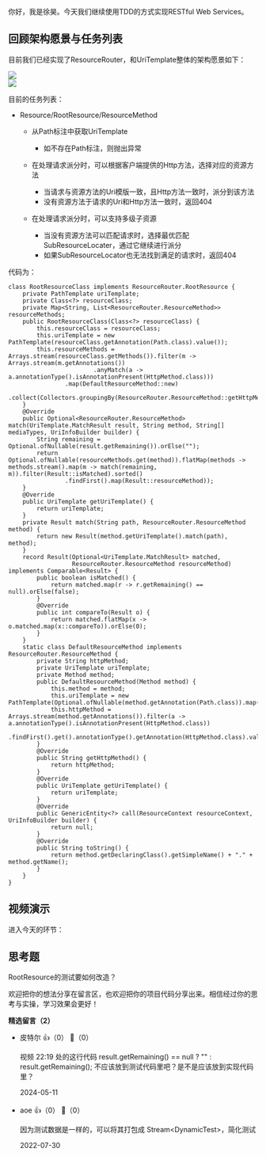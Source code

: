 你好，我是徐昊。今天我们继续使用TDD的方式实现RESTful Web Services。

## 回顾架构愿景与任务列表

目前我们已经实现了ResourceRouter，和UriTemplate整体的架构愿景如下：

![](https://static001.geekbang.org/resource/image/59/24/59ee2d534a4ae87623a736157e848924.jpg?wh=2284x1285)  
![](https://static001.geekbang.org/resource/image/2e/a4/2ef7e84ba450b36d1df67cfce9e61da4.jpg?wh=2284x1285)

目前的任务列表：

- Resource/RootResource/ResourceMethod
  
  - 从Path标注中获取UriTemplate
    
    - 如不存在Path标注，则抛出异常
  - 在处理请求派分时，可以根据客户端提供的Http方法，选择对应的资源方法
    
    - 当请求与资源方法的Uri模版一致，且Http方法一致时，派分到该方法
    - 没有资源方法于请求的Uri和Http方法一致时，返回404
  - 在处理请求派分时，可以支持多级子资源
    
    - 当没有资源方法可以匹配请求时，选择最优匹配SubResourceLocater，通过它继续进行派分
    - 如果SubResourceLocator也无法找到满足的请求时，返回404

代码为：

```
class RootResourceClass implements ResourceRouter.RootResource {
    private PathTemplate uriTemplate;
    private Class<?> resourceClass;
    private Map<String, List<ResourceRouter.ResourceMethod>> resourceMethods;
    public RootResourceClass(Class<?> resourceClass) {
        this.resourceClass = resourceClass;
        this.uriTemplate = new PathTemplate(resourceClass.getAnnotation(Path.class).value());
        this.resourceMethods = Arrays.stream(resourceClass.getMethods()).filter(m -> Arrays.stream(m.getAnnotations())
                        .anyMatch(a -> a.annotationType().isAnnotationPresent(HttpMethod.class)))
                .map(DefaultResourceMethod::new)
                .collect(Collectors.groupingBy(ResourceRouter.ResourceMethod::getHttpMethod));
    }
    @Override
    public Optional<ResourceRouter.ResourceMethod> match(UriTemplate.MatchResult result, String method, String[] mediaTypes, UriInfoBuilder builder) {
        String remaining = Optional.ofNullable(result.getRemaining()).orElse("");
        return Optional.ofNullable(resourceMethods.get(method)).flatMap(methods -> methods.stream().map(m -> match(remaining, m)).filter(Result::isMatched).sorted()
                .findFirst().map(Result::resourceMethod));
    }
    @Override
    public UriTemplate getUriTemplate() {
        return uriTemplate;
    }
    private Result match(String path, ResourceRouter.ResourceMethod method) {
        return new Result(method.getUriTemplate().match(path), method);
    }
    record Result(Optional<UriTemplate.MatchResult> matched,
                  ResourceRouter.ResourceMethod resourceMethod) implements Comparable<Result> {
        public boolean isMatched() {
            return matched.map(r -> r.getRemaining() == null).orElse(false);
        }
        @Override
        public int compareTo(Result o) {
            return matched.flatMap(x -> o.matched.map(x::compareTo)).orElse(0);
        }
    }
    static class DefaultResourceMethod implements ResourceRouter.ResourceMethod {
        private String httpMethod;
        private UriTemplate uriTemplate;
        private Method method;
        public DefaultResourceMethod(Method method) {
            this.method = method;
            this.uriTemplate = new PathTemplate(Optional.ofNullable(method.getAnnotation(Path.class)).map(Path::value).orElse(""));
            this.httpMethod = Arrays.stream(method.getAnnotations()).filter(a -> a.annotationType().isAnnotationPresent(HttpMethod.class))
                    .findFirst().get().annotationType().getAnnotation(HttpMethod.class).value();
        }
        @Override
        public String getHttpMethod() {
            return httpMethod;
        }
        @Override
        public UriTemplate getUriTemplate() {
            return uriTemplate;
        }
        @Override
        public GenericEntity<?> call(ResourceContext resourceContext, UriInfoBuilder builder) {
            return null;
        }
        @Override
        public String toString() {
            return method.getDeclaringClass().getSimpleName() + "." + method.getName();
        }
    }
}
```

## 视频演示

进入今天的环节：

## 思考题

RootResource的测试要如何改造？

欢迎把你的想法分享在留言区，也欢迎把你的项目代码分享出来。相信经过你的思考与实操，学习效果会更好！
<div><strong>精选留言（2）</strong></div><ul>
<li><span>皮特尔</span> 👍（0） 💬（0）<p>视频 22:19 处的这行代码
 result.getRemaining() == null ? &quot;&quot; : result.getRemaining();
不应该放到测试代码里吧？是不是应该放到实现代码里？</p>2024-05-11</li><br/><li><span>aoe</span> 👍（0） 💬（0）<p>因为测试数据是一样的，可以将其打包成 Stream&lt;DynamicTest&gt;，简化测试</p>2022-07-30</li><br/>
</ul>